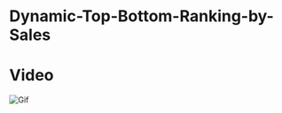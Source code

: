 # Dynamic-Top-Bottom-Ranking-by-Sales

# Video


![Gif](https://github.com/user-attachments/assets/8011c701-2ce4-43d2-a1c3-936204923b04)
